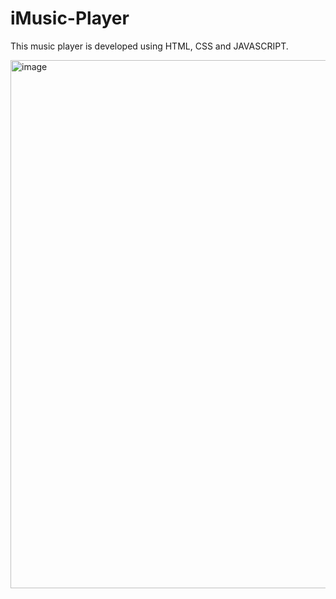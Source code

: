 # iMusic-Player
This music player is developed using HTML, CSS and JAVASCRIPT.

<img width="845" alt="image" src="https://user-images.githubusercontent.com/80634110/210146778-89a97744-ec5b-402b-82d6-bfb77afa5650.png">

